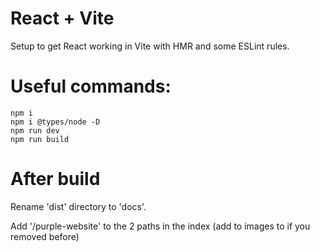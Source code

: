 # React + Vite

Setup to get React working in Vite with HMR and some ESLint rules.

# Useful commands:

```
npm i
npm i @types/node -D
npm run dev
npm run build
```

# After build

Rename 'dist' directory to 'docs'.

Add '/purple-website' to the 2 paths in the index (add to images to if you removed before) 
